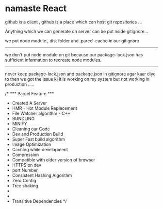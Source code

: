# namaste React 


github is a client , github is a place which can host git repositories ...



Anything which we can generate on server can be put nside gitignore...



we put node module , dist folder and .parcel-cache in our gitignore 


 ***
we don't put node module on git because our package-lock.json has sufficient information to recreate node modules.
***

never keep package-lock.json and package.json  in gitignore agar kaar diye to then we got the issue ki it is working on my system but not working in production  .....

/*
 *** Parcel Feature ***
 * Created A Server
 * HMR - Hot Module Replacement
 * File Watcher algorithm - C++
 * BUNDLING
 * MINIFY
 * Cleaning our Code
 * Dev and Production Build
 * Super Fast build algorithm
 * Image Optimization
 * Caching while development
 * Compression
 * Compatible with older version of browser
 * HTTPS on dev
 * port Number
 * Consistent Hashing Algorithm
 * Zero Config
 * Tree shaking
 *
 *
 * Transitive Dependencies
 */

